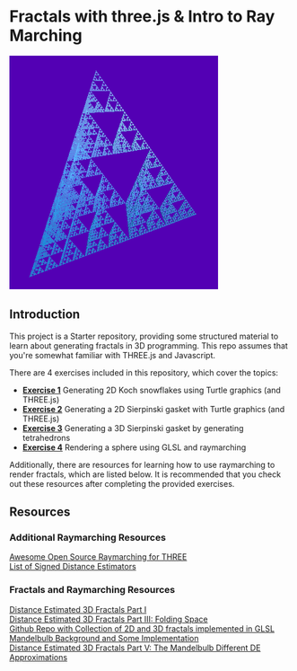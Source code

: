 # Fractals with three.js & Intro to Ray Marching

![3D Sierpinski Gasket](/img/3dsierpinski.png)

## Introduction

This project is a Starter repository, providing some structured material to
learn about generating fractals in 3D programming. This repo assumes that you're
somewhat familiar with THREE.js and Javascript.

There are 4 exercises included in this repository, which cover the topics:

- **[Exercise 1](ex1)** Generating 2D Koch snowflakes using Turtle graphics (and
  THREE.js)
- **[Exercise 2](ex2)** Generating a 2D Sierpinski gasket with Turtle graphics
  (and THREE.js)
- **[Exercise 3](ex3)** Generating a 3D Sierpinski gasket by generating
  tetrahedrons
- **[Exercise 4](ex4)** Rendering a sphere using GLSL and raymarching

Additionally, there are resources for learning how to use raymarching to render
fractals, which are listed below. It is recommended that you check out these
resources after completing the provided exercises.

## Resources

### Additional Raymarching Resources

[Awesome Open Source Raymarching for THREE](https://awesomeopensource.com/project/nicoptere/raymarching-for-THREE)  
[List of Signed Distance Estimators](https://iquilezles.org/www/articles/distfunctions/distfunctions.htm)

### Fractals and Raymarching Resources

[Distance Estimated 3D Fractals Part I](http://blog.hvidtfeldts.net/index.php/2011/06/distance-estimated-3d-fractals-part-i/)  
[Distance Estimated 3D Fractals Part III: Folding Space](http://blog.hvidtfeldts.net/index.php/2011/08/distance-estimated-3d-fractals-iii-folding-space/)  
[Github Repo with Collection of 2D and 3D fractals implemented in GLSL](https://github.com/pedrotrschneider/shader-fractals)  
[Mandelbulb Background and Some Implementation](https://iquilezles.org/www/articles/mandelbulb/mandelbulb.htm)  
[Distance Estimated 3D Fractals Part V: The Mandelbulb Different DE Approximations](http://blog.hvidtfeldts.net/index.php/2011/09/distance-estimated-3d-fractals-v-the-mandelbulb-different-de-approximations/)
